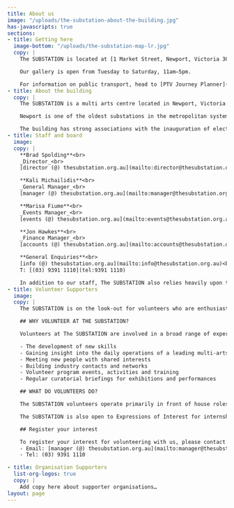 ```yaml
---
title: About us
image: "/uploads/the-substation-about-the-building.jpg"
has-javascripts: true
sections:
- title: Getting here
  image-bottom: "/uploads/the-substation-map-lr.jpg"
  copy: |
    The SUBSTATION is located at [1 Market Street, Newport, Victoria 3015](https://goo.gl/maps/3RTKiR89iD72).

    Our gallery is open from Tuesday to Saturday, 11am–5pm.

    For information on public transport, head to [PTV Journey Planner](http://ptv.vic.gov.au/journey#jpsearch%5Baction%5D=showPlanner).
- title: About the building
  copy: |
    The SUBSTATION is a multi arts centre located in Newport, Victoria. One of Melbourne’s newest arts venues, the building houses the biggest visual arts gallery in the Western Suburbs of Melbourne, a dance studio and a large-scale multi-purpose performance space. The SUBSTATION is a one of a kind arts venue in Victoria in that its architecture and spaces invite artists to work across art form and scale. The SUBSTATION aims to engage with artists to introduce new audiences to new artists and artistic work. We invite artists to utilise our unique spaces in the development and staging of work that responds to ideas that are relevant to our place in Melbourne, Australia and the world.

    Newport is one of the oldest substations in the metropolitan systems, and also one of the largest, comparable to the North Fitzroy substation and slightly smaller than the Newmarket substation. It displays an exceptionally high level of integrity not seen in any other extant examples of this substation design, and although much of the original equipment has been removed or vandalised, the building is highly demonstrative of early twentieth century power generating practices. The building has strong visual and functional associations with the nearby Newport railway workshops, established in 1882.

    The building has strong associations with the inauguration of electric services, due to its construction during the first phase of the scheme. It is also important for its associations with the engineering firm Merz and MacLellan, who designed the electrification scheme as well as the early substations in association with the VR Way and Works Branch. Its construction by the Victorian Railways sets the building apart from contemporary Railways structures built under contract.
- title: Staff and board
  image: 
  copy: |
    **Brad Spolding**<br>
    _Director_<br>
    [director (@) thesubstation.org.au](mailto:director@thesubstation.org.au)

    **Kali Michailidis**<br>
    _General Manager_<br>
    [manager (@) thesubstation.org.au](mailto:manager@thesubstation.org.au)

    **Marisa Fiume**<br>
    _Events Manager_<br>
    [events (@) thesubstation.org.au](mailto:events@thesubstation.org.au)

    **Jon Hawkes**<br>
    _Finance Manager_<br>
    [accounts (@) thesubstation.org.au](mailto:accounts@thesubstation.org.au)

    **General Enquiries**<br>
    [info (@) thesubstation.org.au](mailto:info@thesubstation.org.au)<br>
    T: [(03) 9391 1110](tel:9391 1110)

    In addition to our staff, The SUBSTATION also relies heavily upon the tireless efforts of our volunteers.
- title: Volunteer Supporters
  image: 
  copy: |
    The SUBSTATION is on the look-out for volunteers who are enthusiastic and dedicated to the promotion of visual and performing arts in its myriad forms. The SUBSTATION volunteers play an active role in delivering excellent customer experiences and ensuring The SUBSTATION remains a valued cultural destination. Whether you want to gain experience in the industry, learn more about visual and performing arts, pass on your skills and knowledge to others or just want to socialise with people with similar interests – we want to hear from you!

    ## WHY VOLUNTEER AT THE SUBSTATION?

    Volunteers at The SUBSTATION are involved in a broad range of experiences. The benefits of volunteering include:

    - The development of new skills
    - Gaining insight into the daily operations of a leading multi-arts organisation
    - Meeting new people with shared interests
    - Building industry contacts and networks
    - Volunteer program events, activities and training
    - Regular curatorial briefings for exhibitions and performances

    ## WHAT DO VOLUNTEERS DO?

    The SUBSTATION volunteers operate primarily in front of house roles, invigilating exhibitions, ushering for performances and assisting with private and corporate events.

    The SUBSTATION is also open to Expressions of Interest for internships from tertiary or post-graduate students in areas of marketing, production and    general administration (subject to availability).

    ## Register your interest

    To register your interest for volunteering with us, please contact Kali Michailidis, General Manager:
    - Email: [manager (@) thesubstation.org.au](mailto:manager@thesubstation.org.au)
    - Tel: (03) 9391 1110

- title: Organisation Supporters
  list-org-logos: true
  copy: |
    Add copy here about supporter organisations…
layout: page
---
```


